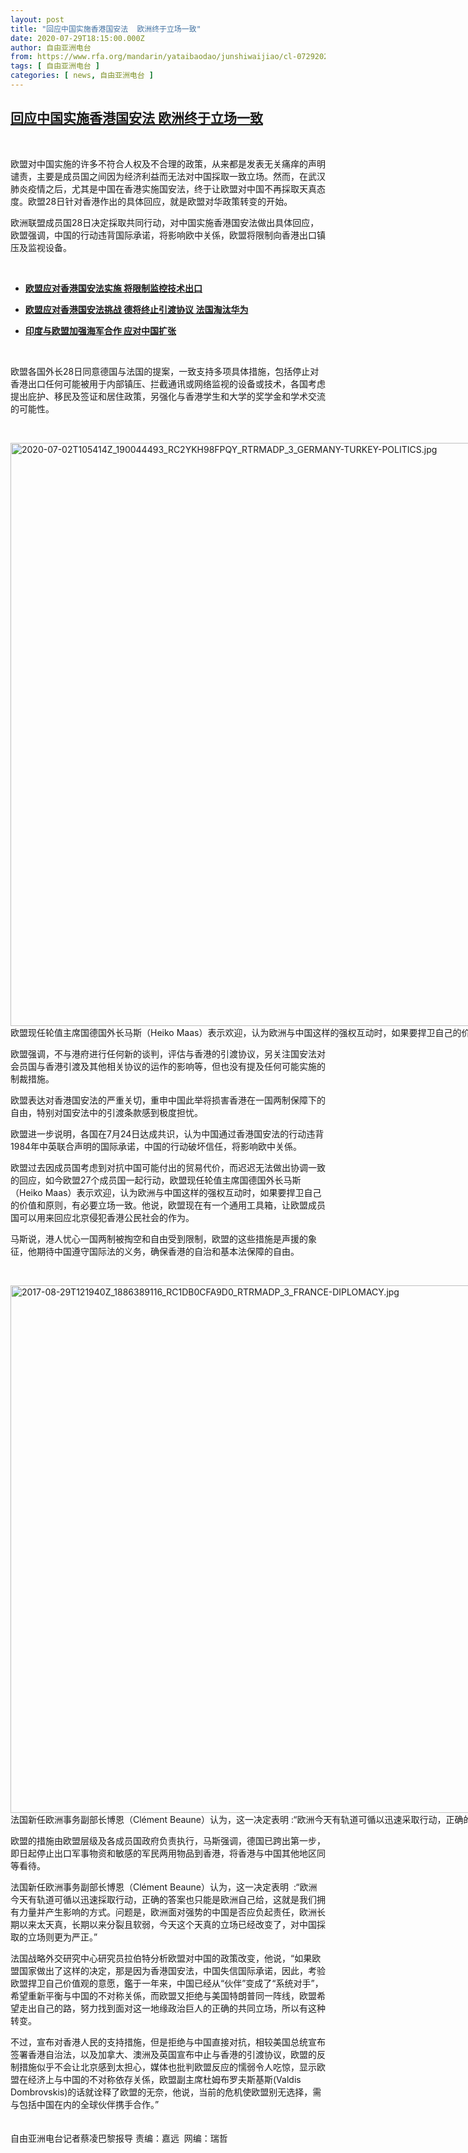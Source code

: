 ```yaml
---
layout: post
title: "回应中国实施香港国安法  欧洲终于立场一致"
date: 2020-07-29T18:15:00.000Z
author: 自由亚洲电台
from: https://www.rfa.org/mandarin/yataibaodao/junshiwaijiao/cl-07292020132232.html
tags: [ 自由亚洲电台 ]
categories: [ news, 自由亚洲电台 ]
---
```

<!--1596046500000-->
[回应中国实施香港国安法  欧洲终于立场一致](https://www.rfa.org/mandarin/yataibaodao/junshiwaijiao/cl-07292020132232.html)
------

<div>
<p> </p><p>欧盟对中国实施的许多不符合人权及不合理的政策，从来都是发表无关痛痒的声明谴责，主要是成员国之间因为经济利益而无法对中国採取一致立场。然而，在武汉肺炎疫情之后，尤其是中国在香港实施国安法，终于让欧盟对中国不再採取天真态度。欧盟28日针对香港作出的具体回应，就是欧盟对华政策转变的开始。</p><p>欧洲联盟成员国28日决定採取共同行动，对中国实施香港国安法做出具体回应，欧盟强调，中国的行动违背国际承诺，将影响欧中关係，欧盟将限制向香港出口镇压及监视设备。</p><p> </p><ul><li><b><a class="external-link" href="http://www.rfa.org/mandarin/Xinwen/2-07282020092305.html">欧盟应对香港国安法实施 将限制监控技术出口 </a></b></li></ul><ul><li><b><a class="external-link" href="http://www.rfa.org/mandarin/yataibaodao/junshiwaijiao/cl-07232020150813.html">欧盟应对香港国安法挑战 德将终止引渡协议 法国淘汰华为</a></b></li></ul><ul><li><b><a class="external-link" href="http://www.rfa.org/mandarin/yataibaodao/junshiwaijiao/cl-07162020114746.html">印度与欧盟加强海军合作 应对中国扩张 <br/></a></b></li></ul><p> </p><p>欧盟各国外长28日同意德国与法国的提案，一致支持多项具体措施，包括停止对香港出口任何可能被用于内部镇压、拦截通讯或网络监视的设备或技术，各国考虑提出庇护、移民及签证和居住政策，另强化与香港学生和大学的奖学金和学术交流的可能性。</p><p> </p><p><div class="image-inline captioned" style="width:1500px;"><div style="width:1500px;"><img alt="2020-07-02T105414Z_190044493_RC2YKH98FPQY_RTRMADP_3_GERMANY-TURKEY-POLITICS.jpg" height="933" src="https://www.rfa.org/mandarin/yataibaodao/junshiwaijiao/cl-07292020132232.html/2020-07-02T105414Z_190044493_RC2YKH98FPQY_RTRMADP_3_GERMANY-TURKEY-POLITICS.jpg/image" title="2020-07-02T105414Z_190044493_RC2YKH98FPQY_RTRMADP_3_GERMANY-TURKEY-POLITICS.jpg" width="1500"/></div><div class="image-caption"><span style="width:1500px;">欧盟现任轮值主席国德国外长马斯（Heiko Maas）表示欢迎，认为欧洲与中国这样的强权互动时，如果要捍卫自己的价值和原则，有必要立场一致。（路透社图片）</span><span class="copyright"> </span></div></div></p><p>欧盟强调，不与港府进行任何新的谈判，评估与香港的引渡协议，另关注国安法对会员国与香港引渡及其他相关协议的运作的影响等，但也没有提及任何可能实施的制裁措施。</p><p>欧盟表达对香港国安法的严重关切，重申中国此举将损害香港在一国两制保障下的自由，特别对国安法中的引渡条款感到极度担忧。</p><p>欧盟进一步说明，各国在7月24日达成共识，认为中国通过香港国安法的行动违背1984年中英联合声明的国际承诺，中国的行动破坏信任，将影响欧中关係。</p><p>欧盟过去因成员国考虑到对抗中国可能付出的贸易代价，而迟迟无法做出协调一致的回应，如今欧盟27个成员国一起行动，欧盟现任轮值主席国德国外长马斯（Heiko Maas）表示欢迎，认为欧洲与中国这样的强权互动时，如果要捍卫自己的价值和原则，有必要立场一致。他说，欧盟现在有一个通用工具箱，让欧盟成员国可以用来回应北京侵犯香港公民社会的作为。</p><p>马斯说，港人忧心一国两制被掏空和自由受到限制，欧盟的这些措施是声援的象征，他期待中国遵守国际法的义务，确保香港的自治和基本法保障的自由。</p><p> </p><p><div class="image-inline captioned" style="width:1500px;"><div style="width:1500px;"><img alt="2017-08-29T121940Z_1886389116_RC1DB0CFA9D0_RTRMADP_3_FRANCE-DIPLOMACY.jpg" height="844" src="https://www.rfa.org/mandarin/yataibaodao/junshiwaijiao/cl-07292020132232.html/2017-08-29T121940Z_1886389116_RC1DB0CFA9D0_RTRMADP_3_FRANCE-DIPLOMACY.jpg/image" title="2017-08-29T121940Z_1886389116_RC1DB0CFA9D0_RTRMADP_3_FRANCE-DIPLOMACY.jpg" width="1500"/></div><div class="image-caption"><span style="width:1500px;">法国新任欧洲事务副部长博恩（Clément Beaune）认为，这一决定表明  :“欧洲今天有轨道可循以迅速采取行动，正确的答案也只能是欧洲自己给，这就是我们拥有力量并产生影响的方式。（路透社图片）</span><span class="copyright"> </span></div></div></p><p>欧盟的措施由欧盟层级及各成员国政府负责执行，马斯强调，德国已跨出第一步，即日起停止出口军事物资和敏感的军民两用物品到香港，将香港与中国其他地区同等看待。</p><p>法国新任欧洲事务副部长博恩（Clément Beaune）认为，这一决定表明  :“欧洲今天有轨道可循以迅速採取行动，正确的答案也只能是欧洲自己给，这就是我们拥有力量并产生影响的方式。问题是，欧洲面对强势的中国是否应负起责任，欧洲长期以来太天真，长期以来分裂且软弱，今天这个天真的立场已经改变了，对中国採取的立场则更为严正。”</p><p>法国战略外交研究中心研究员拉伯特分析欧盟对中国的政策改变，他说，“如果欧盟国家做出了这样的决定，那是因为香港国安法，中国失信国际承诺，因此，考验欧盟捍卫自己价值观的意愿，鑑于一年来，中国已经从“伙伴”变成了“系统对手”，希望重新平衡与中国的不对称关係，而欧盟又拒绝与美国特朗普同一阵线，欧盟希望走出自己的路，努力找到面对这一地缘政治巨人的正确的共同立场，所以有这种转变。</p><p>不过，宣布对香港人民的支持措施，但是拒绝与中国直接对抗，相较美国总统宣布签署香港自治法，以及加拿大、澳洲及英国宣布中止与香港的引渡协议，欧盟的反制措施似乎不会让北京感到太担心，媒体也批判欧盟反应的懦弱令人吃惊，显示欧盟在经济上与中国的不对称依存关係，欧盟副主席杜姆布罗夫斯基斯(Valdis Dombrovskis)的话就诠释了欧盟的无奈，他说，当前的危机使欧盟别无选择，需与包括中国在内的全球伙伴携手合作。”<br/><br/><br/>自由亚洲电台记者蔡凌巴黎报导 责编：嘉远  网编：瑞哲</p>
</div>
